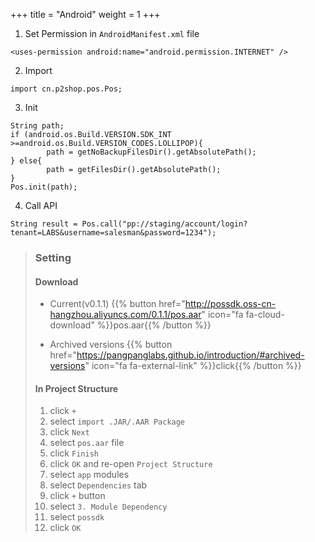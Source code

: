 +++
title = "Android"
weight = 1
+++

1. Set Permission in `AndroidManifest.xml` file
```
<uses-permission android:name="android.permission.INTERNET" />
```

2. Import
```
import cn.p2shop.pos.Pos;
```

3. Init 
```
String path;
if (android.os.Build.VERSION.SDK_INT >=android.os.Build.VERSION_CODES.LOLLIPOP){
        path = getNoBackupFilesDir().getAbsolutePath();
} else{
        path = getFilesDir().getAbsolutePath();
}
Pos.init(path);
```

4. Call API
```
String result = Pos.call("pp://staging/account/login?tenant=LABS&username=salesman&password=1234");
```

> ### Setting
>
> #### Download
>  - Current(v0.1.1)
>  {{% button href="http://possdk.oss-cn-hangzhou.aliyuncs.com/0.1.1/pos.aar" icon="fa fa-cloud-download" %}}pos.aar{{% /button %}}
>
>  - Archived versions
>  {{% button href="https://pangpanglabs.github.io/introduction/#archived-versions" icon="fa fa-external-link" %}}click{{% /button %}}
>
> #### In Project Structure
> 
> 1. click `+` 
> 2. select `import .JAR/.AAR Package`
> 3. click `Next`
> 4. select `pos.aar` file
> 5. click `Finish`
> 6. click `OK` and re-open `Project Structure`
> 7. select `app` modules
> 8. select `Dependencies` tab
> 9. click `+` button
> 10. select `3. Module Dependency`
> 11. select `possdk`
> 12. click `OK`
